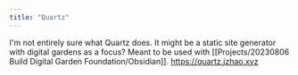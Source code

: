```yaml
---
title: "Quartz"
---
```


I'm not entirely sure what Quartz does. 
It might be a static site generator with digital gardens as a focus?
Meant to be used with [[Projects/20230806 Build Digital Garden Foundation/Obsidian]].
https://quartz.jzhao.xyz